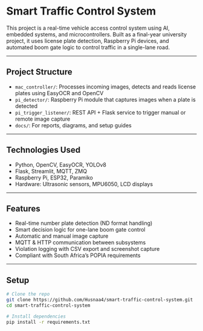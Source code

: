 # Smart Traffic Control System

This project is a real-time vehicle access control system using AI, embedded systems, and microcontrollers. Built as a final-year university project, it uses license plate detection, Raspberry Pi devices, and automated boom gate logic to control traffic in a single-lane road.

---

## Project Structure

- `mac_controller/`: Processes incoming images, detects and reads license plates using EasyOCR and OpenCV
- `pi_detector/`: Raspberry Pi module that captures images when a plate is detected
- `pi_trigger_listener/`: REST API + Flask service to trigger manual or remote image capture
- `docs/`: For reports, diagrams, and setup guides

---

## Technologies Used

- Python, OpenCV, EasyOCR, YOLOv8
- Flask, Streamlit, MQTT, ZMQ
- Raspberry Pi, ESP32, Paramiko
- Hardware: Ultrasonic sensors, MPU6050, LCD displays

---

## Features

- Real-time number plate detection (ND format handling)
- Smart decision logic for one-lane boom gate control
- Automatic and manual image capture
- MQTT & HTTP communication between subsystems
- Violation logging with CSV export and screenshot capture
- Compliant with South Africa’s POPIA requirements

---

## Setup

```bash
# Clone the repo
git clone https://github.com/Husnaa4/smart-traffic-control-system.git
cd smart-traffic-control-system

# Install dependencies
pip install -r requirements.txt

